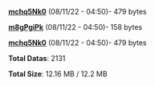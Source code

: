 [**mchq5Nk0**](/data/mchq5Nk0.txt) (08/11/22 - 04:50)- 479 bytes

[**m8gPgiPk**](/data/m8gPgiPk.txt) (08/11/22 - 04:50)- 158 bytes

[**mchq5Nk0**](/data/mchq5Nk0.txt) (08/11/22 - 04:50)- 479 bytes

**Total Datas**: 2131

**Total Size**: 12.16 MB / 12.2 MB